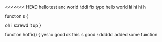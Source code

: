 <<<<<<< HEAD
hello test  and world
hddi fix typo
hello world
hi hi hi hi

function s
{


oh i screwd it up
}

function hotfix()
{
 yesno good ok this is good
}
dddddI added some function
